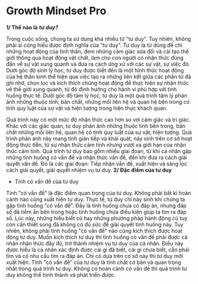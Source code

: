 # Growth Mindset Pro
**1/ Thế nào là** ***tư duy?*** 

Trong cuộc sống, chúng ta sử dụng khá nhiều từ "tư duy". Tuy nhiên, không phải ai cũng hiểu được định nghĩa của "tư duy". Tư duy là từ dùng để chỉ những hoạt động của tinh thần, đem những cảm giác sửa đổi và cải tạo thế giới thông qua hoạt động vật chất, làm cho con người có nhận thức đúng đắn về sự vật xung quanh và đưa ra cách ứng xử với các sự vật, sự việc đó. Dưới góc độ sinh lý học, tư duy được biết đến là một hình thức hoạt động của hệ thần kinh thể hiện qua việc tạo ra những liên kết giữa các phần tử đã ghi nhớ, chọn lọc và kích thích chúng hoạt động để thực hiện sự nhận thức về thế giới xung quanh, từ đó định hướng cho hành vi phù hợp với tình huống thực tế. Dưới góc độ tâm lý học, tư duy là một quá trình tâm lý phản ánh những thuộc tính, bản chất, những mối liên hệ và quan hệ bên trong có tính quy luật của sự vật và hiện tượng trong hiện thực khách quan.

Quá trình này có một mức độ nhận thức cao hơn so vơi cảm giác và tri giác. Khác với các giác quan, tư duy phản ánh những thuộc tính bên trong, bản chất những mối liên hệ, quan hệ có tính quy luật của sự vật, hiện tượng. Quá trình phản ánh này mang tính gián tiếp và khái quát, nảy sinh trên cơ sở hoạt động thực tiễn, từ sự nhận thức cảm tính nhưng vượt xa giới hạn của nhận thức cảm tính. Quá trình tư duy bao gồm nhiều giai đoạn, từ khi cá nhân gặp những tình huống có vấn đề và nhận thức vấn đề, đến khi đưa ra cách giải quyết vấn đề. Đó là các giai đoạn: Tiếp nhận vấn đề, xuất hiện và sàng lọc cách giải quyết, giải quyết nhiệm vụ tư duy.
**2/ Đặc điểm của tư duy**
- Tính có vấn đề của tư duy

Tính "có vấn đề" là đặc điểm quan trọng của tư duy. Không phải bất kì hoàn cảnh nào cũng xuất hiện tư duy. Thực tế, tư duy chỉ nảy sinh khi chúng ta gặp tình huống "có vấn đề". Đây là tình huống chưa có đáp án, nhưng đáp số đã tiềm ẩn bên trong hoặc tình huống chứa điều kiện giúp ta tìm ra đáp số. Lúc này, những hiểu biết cũ hay những phương pháp hành động cũ tuy còn cần thiết song đã không có đủ sức để giải quyết tình huống này. Tuy nhiên, không phải tình huống "có vấn đề" nào cũng kích thích được hoạt động tư duy. Muốn kích thích tư duy thì tình huống có vấn đề phải được cá nhân nhận thức đầy đủ, trở thành nhiệm vụ tư duy của cá nhân. Điều này được hiểu là cá nhân xác định được cái gì đã biết, cái gì chưa biết, cần phải tìm và có nhu cầu tìm ra đáp án. Chỉ có dựa trên cơ sở này thì tư duy mới xuất hiện. Tính "có vấn đề" của tư duy là tính chất cơ bản và quan trọng nhất trong quá trình tư duy. Không có hoàn cảnh có vấn đề thì quá trình tư duy không thể hình thành và phát triển được. 
